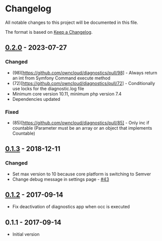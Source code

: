 # Changelog

All notable changes to this project will be documented in this file.

The format is based on [Keep a Changelog](http://keepachangelog.com/en/1.0.0/).

## [0.2.0] - 2023-07-27

### Changed

- (98)[https://github.com/owncloud/diagnostics/pull/98] - Always return an int from Symfony Command execute method
- (72)[https://github.com/owncloud/diagnostics/pull/72] - Conditionally use locks for the diagnostic.log file
- Minimum core version 10.11, minimum php version 7.4
- Dependencies updated

### Fixed
- (85)[https://github.com/owncloud/diagnostics/pull/85] - Only inc if countable (Parameter must be an array or an object that implements Countable)

## [0.1.3] - 2018-12-11

### Changed

- Set max version to 10 because core platform is switching to Semver
- Change debug message in settings page - [#43](https://github.com/owncloud/diagnostics/issues/43)

## [0.1.2] - 2017-09-14

 - Fix deactivation of diagnostics app when occ is executed

## 0.1.1 - 2017-09-14

 - Initial version

[Unreleased]: https://github.com/owncloud/diagnostics/compare/v0.2.0...master
[0.2.0]: https://github.com/owncloud/diagnostics/compare/v0.1.3...v0.2.0
[0.1.3]: https://github.com/owncloud/diagnostics/compare/v0.1.2...v0.1.3
[0.1.2]: https://github.com/owncloud/diagnostics/compare/v0.1.1...v0.1.2

